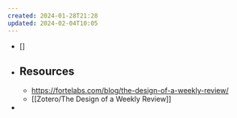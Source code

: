 ```yaml
---
created: 2024-01-28T21:28
updated: 2024-02-04T10:05
---
```

- []

- ## Resources
	- https://fortelabs.com/blog/the-design-of-a-weekly-review/
	- [[Zotero/The Design of a Weekly Review]]
-